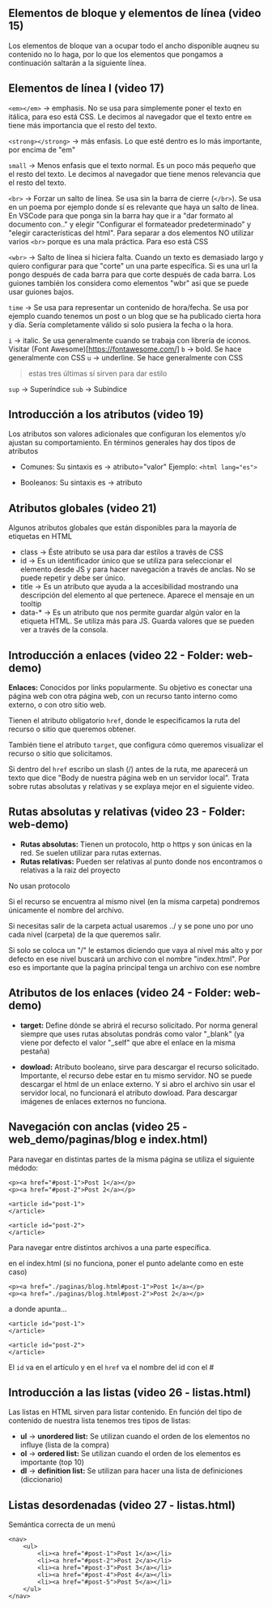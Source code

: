 ## Elementos de bloque y elementos de línea (video 15)
Los elementos de bloque van a ocupar todo el ancho disponible auqneu su contenido no lo haga, por lo que los elementos que pongamos a continuación saltarán a la siguiente línea.

## Elementos de línea I (video 17)
`<em></em>` -> emphasis. No se usa para simplemente poner el texto en itálica, para eso está CSS. Le decimos al navegador que el texto entre `em` tiene más importancia que el resto del texto.

`<strong></strong>` -> más enfasis. Lo que esté dentro es lo más importante, por encima de "em"

`small` -> Menos enfasis que el texto normal. Es un poco más pequeño que el resto del texto. Le decimos al navegador que tiene menos relevancia que el resto del texto.

`<br>` -> Forzar un salto de línea. Se usa sin la barra de cierre (`</br>`). Se usa en un poema por ejemplo donde sí es relevante que haya un salto de línea. En VSCode para que ponga sin la barra hay que ir a "dar formato al documento con.." y elegir "Configurar el formateador predeterminado" y "elegir características del html".
Para separar a dos elementos NO utilizar varios `<br>` porque es una mala práctica. Para eso está CSS

`<wbr>` -> Salto de línea si hiciera falta. Cuando un texto es demasiado largo y quiero configurar para que "corte" un una parte específica. Si es una url la pongo después de cada barra para que corte después de cada barra. Los guiones también los considera como elementos "wbr" asi que se puede usar guiones bajos.

`time` -> Se usa para representar un contenido de hora/fecha. Se usa por ejemplo cuando tenemos un post o un blog que se ha publicado cierta hora y día. Sería completamente válido si solo pusiera la fecha o la hora.

`i` -> italic. Se usa generalmente cuando se trabaja con librería de iconos. Visitar (Font Awesome)[https://fontawesome.com/]
`b` -> bold. Se hace generalmente con CSS
`u` -> underline. Se hace generalmente con CSS
> estas tres últimas sí sirven para dar estilo

`sup` -> Superíndice
`sub` -> Subíndice

## Introducción a los atributos (video 19)
Los atributos son valores adicionales que configuran los elementos y/o ajustan su comportamiento.
En términos generales hay dos tipos de atributos
* Comunes: Su sintaxis es -> atributo="valor"
Ejemplo: `<html lang="es">`

* Booleanos: Su sintaxis es -> atributo

## Atributos globales (video 21)
Algunos atributos globales que están disponibles para la mayoría de etiquetas en HTML

- class -> Éste atributo se usa para dar estilos a través de CSS
- id -> Es un identificador único que se utiliza para seleccionar el elemento desde JS y para hacer navegación a través de anclas. No se puede repetir y debe ser único.
- title -> Es un atributo que ayuda a la accesibilidad mostrando una descripción del elemento al que pertenece. Aparece el mensaje en un tooltip
- data-* -> Es un atributo que nos permite guardar algún valor en la etiqueta HTML. Se utiliza más para JS. Guarda valores que se pueden ver a través de la consola.

## Introducción a enlaces (video 22 - Folder: web-demo)
**Enlaces:** Conocidos por links popularmente. Su objetivo es conectar una página web con otra página web, con un recurso tanto interno como externo, o con otro sitio web.

Tienen el atributo obligatorio `href`, donde le especificamos la ruta del recurso o sitio que queremos obtener.

También tiene el atributo `target`, que configura cómo queremos visualizar el recurso o sitio que solicitamos.

Si dentro del `href` escribo un slash (/) antes de la ruta, me aparecerá un texto que dice "Body de nuestra página web en un servidor local". Trata sobre rutas absolutas y relativas y se explaya mejor en el siguiente video.

## Rutas absolutas y relativas (video 23 - Folder: web-demo)
* **Rutas absolutas:** Tienen un protocolo, http o https y son únicas en la red. Se suelen utilizar para rutas externas.
* **Rutas relativas:** Pueden ser relativas al punto donde nos encontramos o relativas a la raiz del proyecto

No usan protocolo

Si el recurso se encuentra al mismo nivel (en la misma carpeta) pondremos únicamente el nombre del archivo.

Si necesitas salir de la carpeta actual usaremos ../ y se pone uno por uno cada nivel (carpeta) de la que queremos salir.

Si solo se coloca un "/" le estamos diciendo que vaya al nivel más alto y por defecto en ese nivel buscará un archivo con el nombre "index.html". Por eso es importante que la pagína principal tenga un archivo con ese nombre

## Atributos de los enlaces (video 24 - Folder: web-demo)
* **target:** Define dónde se abrirá el recurso solicitado. Por norma general siempre que uses rutas absolutas pondrás como valor "_blank" (ya viene por defecto el valor "_self" que abre el enlace en la misma pestaña)

* **dowload:** Atributo booleano, sirve para descargar el recurso solicitado.
Importante, el recurso debe estar en tu mismo servidor. NO se puede descargar el html de un enlace externo.
Y si abro el archivo sin usar el servidor local, no funcionará el atributo dowload. Para descargar imágenes de enlaces externos no funciona.

## Navegación con anclas (video 25 - web_demo/paginas/blog e index.html)
Para navegar en distintas partes de la misma página se utiliza el siguiente médodo:
```
<p><a href="#post-1">Post 1</a></p>
<p><a href="#post-2">Post 2</a></p>

<article id="post-1"> 
</article>

<article id="post-2">
</article>
```
Para navegar entre distintos archivos a una parte específica.

en el index.html (si no funciona, poner el punto adelante como en este caso)
```
<p><a href="./paginas/blog.html#post-1">Post 1</a></p>
<p><a href="./paginas/blog.html#post-2">Post 2</a></p>
```
a donde apunta...
```
<article id="post-1"> 
</article>

<article id="post-2">
</article>
```

El `id` va en el artículo y en el `href` va el nombre del id con el *#*

## Introducción a las listas (video 26 - listas.html)
Las listas en HTML sirven para listar contenido. En función del tipo de contenido de nuestra lista tenemos tres tipos de listas:
* **ul** -> **unordered list:** Se utilizan cuando el orden de los elementos no influye (lista de la compra)
* **ol** -> **ordered list:** Se utilizan cuando el orden de los elementos es importante (top 10)
* **dl** -> **definition list:** Se utilizan para hacer una lista de definiciones (diccionario)

## Listas desordenadas (video 27 - listas.html)
Semántica correcta de un menú
```
<nav>
    <ul>
        <li><a href="#post-1">Post 1</a></li>
        <li><a href="#post-2">Post 2</a></li>
        <li><a href="#post-3">Post 3</a></li>
        <li><a href="#post-4">Post 4</a></li>
        <li><a href="#post-5">Post 5</a></li>
    </ul>
</nav>
```